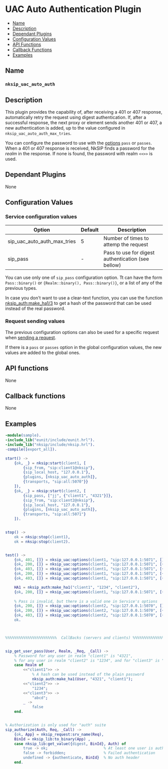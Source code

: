 # UAC Auto Authentication Plugin

* [Name](#name)
* [Description](#description)
* [Dependant Plugins](#dependant-plugins)
* [Configuration Values](#configuration-values)
* [API Functions](#api-functions)
* [Callback Functions](#callback-functions)
* [Examples](#examples)


## Name
### `nksip_uac_auto_auth`


## Description

This plugin provides the capability of, after receiving a 401 or 407 response, automatically retry the request using digest authentication. If, after a successful response, the next proxy or element sends another 401 or 407, a new authentication is added, up to the value configured in `nksip_uac_auto_auth_max_tries`.

You can configure the password to use with the [options](#configuration-values) `pass` or `passes`. When a 401 or 407 response is received, NkSIP finds a password for the _realm_ in the response. If none is found, the password with realm `<<>>` is used.



## Dependant Plugins

None


## Configuration Values

### Service configuration values

Option|Default|Description
---|---|---
sip_uac_auto_auth_max_tries|5|Number of times to attemp the request
sip_pass|-|Pass to use for digest authentication (see bellow)

You can use only one of `sip_pass` configuration option. Tt can have the form `Pass::binary()` or `{Realm::binary(), Pass::binary()}`, or a list of any of the previous types.

In case you don't want to use a clear-text function, you can use the function [nksip_auth:make_ha1/3](../../src/nksip_auth.erl) to get a hash of the password that can be used instead of the real password.



### Request sending values

The previous configuration options can also be used for a specific request when [sending a request](../reference/sending_functions.md).

If there is a `pass` or `passes` option in the global configuration values, the new values are added to the global ones.




## API functions

None


## Callback functions

None


## Examples

```erlang
-module(sample).
-include_lib("eunit/include/eunit.hrl").
-include_lib("nksip/include/nksip.hrl").
-compile([export_all]).

start() ->
    {ok, _} = nksip:start(client1, [
        {sip_from, "sip:client1@nksip"},
        {sip_local_host, "127.0.0.1"},
        {plugins, [nksip_uac_auto_auth]},
        {transports, "sip:all:5070"}}
    ]),
    {ok, _} = nksip:start(client2, [
        {sip_pass, ["jj", {"client1", "4321"}]},
        {sip_from, "sip:client2@nksip"},
        {sip_local_host, "127.0.0.1"},
        {plugins, [nksip_uac_auto_auth]},
        {transports, "sip:all:5071"}
    ]).


stop() ->
    ok = nksip:stop(client1),
    ok = nksip:stop(client2).


test() ->
    {ok, 401, []} = nksip_uac:options(client1, "sip:127.0.0.1:5071", []),
    {ok, 200, []} = nksip_uac:options(client1, "sip:127.0.0.1:5071", [{sip_pass, "1234"}]),
    {ok, 403, []} = nksip_uac:options(client1, "sip:127.0.0.1:5071", [{sip_pass, "12345"}]),
    {ok, 200, []} = nksip_uac:options(client1, "sip:127.0.0.1:5071", [{sip_pass, {"client2", "1234"}}]),
    {ok, 403, []} = nksip_uac:options(client1, "sip:127.0.0.1:5071", [{sip_pass, {"other", "1234"}}]),

    HA1 = nksip_auth:make_ha1("client1", "1234", "client2"),
    {ok, 200, []} = nksip_uac:options(client1, "sip:127.0.0.1:5071", [{sip_pass, HA1}]),
    
    % Pass is invalid, but there is a valid one in Service's options
    {ok, 200, []} = nksip_uac:options(client2, "sip:127.0.0.1:5070", []),
    {ok, 200, []} = nksip_uac:options(client2, "sip:127.0.0.1:5070", [{sip_pass, "kk"}]),
    {ok, 403, []} = nksip_uac:options(client2, "sip:127.0.0.1:5070", [{sip_pass, {"client1", "kk"}}]),
    ok.



%%%%%%%%%%%%%%%%%%%%%%%  CallBacks (servers and clients) %%%%%%%%%%%%%%%%%%%%%


sip_get_user_pass(User, Realm, _Req, _Call) ->
    % Password for any user in realm "client1" is "4321",
    % for any user in realm "client2" is "1234", and for "client3" is "abcd"
    case Realm of 
        <<"client1">> ->
            % A hash can be used instead of the plain password
            nksip_auth:make_ha1(User, "4321", "client1");
        <<"client2">> ->
            "1234";
        <<"client3">> ->
            "abcd";
        _ ->
            false
    end.


% Authorization is only used for "auth" suite
sip_authorize(Auth, Req, _Call) ->
    {ok, App} = nksip_request:srv_name(Req),
    BinId = nksip_lib:to_binary(App) ,
    case nksip_lib:get_value({digest, BinId}, Auth) of
        true -> ok;                         % At least one user is authenticated
        false -> forbidden;                 % Failed authentication
        undefined -> {authenticate, BinId}  % No auth header
    end.

```

